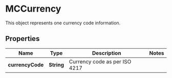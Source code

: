 

# MCCurrency

This object represents one currency code information.
## Properties

Name | Type | Description | Notes
------------ | ------------- | ------------- | -------------
**currencyCode** | **String** | Currency code as per ISO 4217 | 



